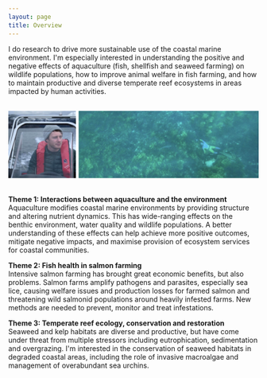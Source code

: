 ```yaml
---
layout: page
title: Overview
---
```


I do research to drive more sustainable use of the coastal marine environment. I'm especially interested in understanding the positive and negative effects of aquaculture (fish, shellfish and seaweed farming) on wildlife populations, how to improve animal welfare in fish farming, and how to maintain productive and diverse temperate reef ecosystems in areas impacted by human activities.  
&nbsp;  
  
![photographing dusky morwong](images/homepage.jpg "photos: Sam Bui, Ian Johnston")  
&nbsp;  
  
**Theme 1: Interactions between aquaculture and the environment**  
Aquaculture modifies coastal marine environments by providing structure and altering nutrient dynamics. This has wide-ranging effects on the benthic environment, water quality and wildlife populations. A better understanding of these effects can help achieve more positive outcomes, mitigate negative impacts, and maximise provision of ecosystem services for coastal communities.  
  
**Theme 2: Fish health in salmon farming**  
Intensive salmon farming has brought great economic benefits, but also problems. Salmon farms amplify pathogens and parasites, especially sea lice, causing welfare issues and production losses for farmed salmon and threatening wild salmonid populations around heavily infested farms. New methods are needed to prevent, monitor and treat infestations.  
  
**Theme 3: Temperate reef ecology, conservation and restoration**  
Seaweed and kelp habitats are diverse and productive, but have come under threat from multiple stressors including eutrophication, sedimentation and overgrazing. I'm interested in the conservation of seaweed habitats in degraded coastal areas, including the role of invasive macroalgae and management of overabundant sea urchins.  
